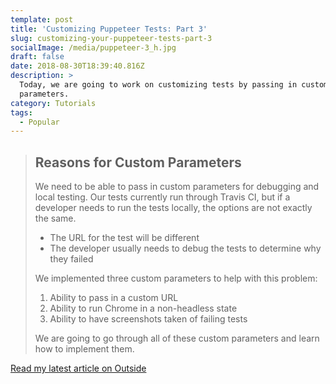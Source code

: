 ```yaml
---
template: post
title: 'Customizing Puppeteer Tests: Part 3'
slug: customizing-your-puppeteer-tests-part-3
socialImage: /media/puppeteer-3_h.jpg
draft: false
date: 2018-08-30T18:39:40.816Z
description: >
  Today, we are going to work on customizing tests by passing in custom
  parameters.
category: Tutorials
tags:
  - Popular
---
```

> ## Reasons for Custom Parameters
>
> We need to be able to pass in custom parameters for debugging and local testing. Our tests currently run through Travis CI, but if a developer needs to run the tests locally, the options are not exactly the same.
>
> * The URL for the test will be different
> * The developer usually needs to debug the tests to determine why they failed
>
> We implemented three custom parameters to help with this problem:
>
> 1. Ability to pass in a custom URL
> 2. Ability to run Chrome in a non-headless state
> 3. Ability to have screenshots taken of failing tests
>
> We are going to go through all of these custom parameters and learn how to implement them.

[Read my latest article on Outside](https://www.outsideonline.com/2340631/customizing-your-puppeteer-tests-part-3)
